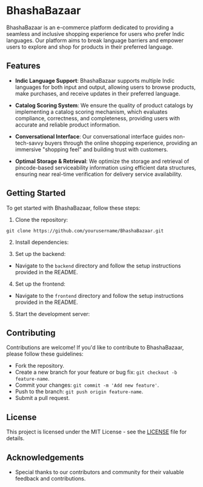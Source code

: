 # BhashaBazaar

BhashaBazaar is an e-commerce platform dedicated to providing a seamless and inclusive shopping experience for users who prefer Indic languages. Our platform aims to break language barriers and empower users to explore and shop for products in their preferred language.

## Features

- **Indic Language Support**: BhashaBazaar supports multiple Indic languages for both input and output, allowing users to browse products, make purchases, and receive updates in their preferred language.

- **Catalog Scoring System**: We ensure the quality of product catalogs by implementing a catalog scoring mechanism, which evaluates compliance, correctness, and completeness, providing users with accurate and reliable product information.

- **Conversational Interface**: Our conversational interface guides non-tech-savvy buyers through the online shopping experience, providing an immersive "shopping feel" and building trust with customers.

- **Optimal Storage & Retrieval**: We optimize the storage and retrieval of pincode-based serviceability information using efficient data structures, ensuring near real-time verification for delivery service availability.

## Getting Started

To get started with BhashaBazaar, follow these steps:

1. Clone the repository:
```
git clone https://github.com/yourusername/BhashaBazaar.git
```

2. Install dependencies:

3. Set up the backend:
- Navigate to the `backend` directory and follow the setup instructions provided in the README.

4. Set up the frontend:
- Navigate to the `frontend` directory and follow the setup instructions provided in the README.

5. Start the development server:

## Contributing

Contributions are welcome! If you'd like to contribute to BhashaBazaar, please follow these guidelines:
- Fork the repository.
- Create a new branch for your feature or bug fix: `git checkout -b feature-name`.
- Commit your changes: `git commit -m 'Add new feature'`.
- Push to the branch: `git push origin feature-name`.
- Submit a pull request.

## License

This project is licensed under the MIT License - see the [LICENSE](LICENSE) file for details.

## Acknowledgements

- Special thanks to our contributors and community for their valuable feedback and contributions.
